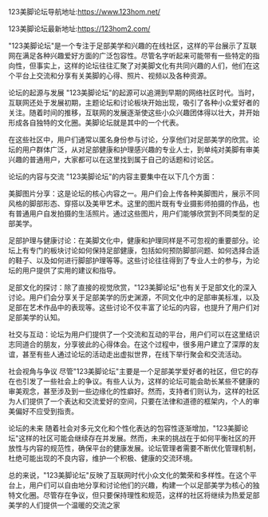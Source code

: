 123美脚论坛导航地址:https://www.123hom.net/

123美脚论坛最新地址:https://123hom2.com/


"123美脚论坛"是一个专注于足部美学和兴趣的在线社区，这样的平台展示了互联网在满足各种兴趣爱好方面的广泛包容性。尽管名字听起来可能带有一些特定的指向性，但事实上，这样的论坛往往汇聚了对美脚文化有共同兴趣的人们，他们在这个平台上交流和分享有关美脚的心得、照片、视频以及各种资源。

论坛的起源与发展
"123美脚论坛"的起源可以追溯到早期的网络社区时代。当时，互联网还处于发展初期，主题论坛和讨论板块开始出现，吸引了各种小众爱好者的关注。随着时间的推移，互联网的发展逐渐使这些小众兴趣团体得以壮大，并开始形成各自独特的文化圈。美脚论坛就是其中的一个代表。

在这些社区中，用户们通常以匿名身份参与讨论，分享他们对足部美学的欣赏。论坛的用户群体广泛，从对足部健康和护理感兴趣的专业人士，到单纯对美脚有审美兴趣的普通用户，大家都可以在这里找到属于自己的话题和讨论区。

论坛的内容与交流
"123美脚论坛"的内容主要集中在以下几个方面：

美脚图片分享：这是论坛的核心内容之一。用户们会上传各种美脚图片，展示不同风格的脚部形态、穿搭以及美甲艺术。这里的图片既有专业摄影师拍摄的作品，也有普通用户自发拍摄的生活照片。通过这些图片，用户们能够欣赏到不同类型的足部美学。

足部护理与健康讨论：在美脚文化中，健康和护理同样是不可忽视的重要部分。论坛上有专门的板块讨论如何保持足部健康，包括如何预防脚部问题、如何选择合适的鞋子、以及如何进行脚部护理等等。这些讨论往往得到了专业人士的参与，为论坛的用户提供了实用的建议和指导。

足部文化的探讨：除了直接的视觉欣赏，"123美脚论坛"也有关于足部文化的深入讨论。用户们会分享关于足部美学的历史渊源，不同文化中的足部审美标准，以及足部在艺术作品中的表现等。这些讨论不仅丰富了论坛的内容，也提升了用户们对足部美学的认知。

社交与互动：论坛为用户们提供了一个交流和互动的平台，用户们可以在这里结识志同道合的朋友，分享彼此的心得体会。在这个过程中，很多用户建立了深厚的友谊，甚至有些人通过论坛的活动走出虚拟世界，在线下举行聚会和交流活动。

社会视角与争议
尽管"123美脚论坛"主要是一个足部美学爱好者的社区，但它的存在也引发了一些社会上的争议。有些人认为，这样的论坛可能会助长某些不健康的审美观念，甚至涉及到一些边缘化的性癖好。然而，支持者们则认为，这样的社区为人们提供了一个表达和交流爱好的空间，只要在法律和道德的框架内，个人的审美偏好不应受到指责。

论坛的未来
随着社会对多元文化和个性化表达的包容性逐渐增加，"123美脚论坛"这样的社区可能会继续存在并发展。然而，未来的挑战在于如何平衡社区的开放性与内容的规范性，确保平台的健康发展。论坛管理者需要不断优化管理机制，杜绝可能出现的不良内容，维护一个积极、健康的交流环境。

总的来说，"123美脚论坛"反映了互联网时代小众文化的繁荣和多样性。在这个平台上，用户们可以自由地分享和讨论他们的兴趣，构建一个以足部美学为核心的独特文化圈。尽管存在争议，但只要保持理性和规范，这样的社区将继续为热爱足部美学的人们提供一个温暖的交流之家
